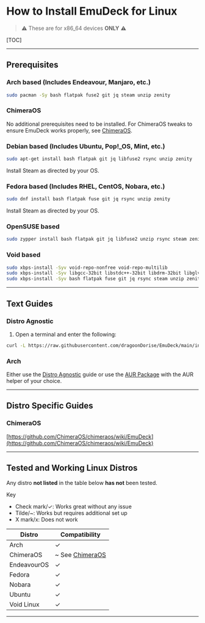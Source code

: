 # How to Install EmuDeck for Linux

> ⚠️ These are for x86_64 devices **ONLY** ⚠️

[TOC]

***

## Prerequisites 

### Arch based (Includes Endeavour, Manjaro, etc.)

```sh
sudo pacman -Sy bash flatpak fuse2 git jq steam unzip zenity     
```

### ChimeraOS

No additional prerequisites need to be installed. For ChimeraOS tweaks to ensure EmuDeck works properly, see [ChimeraOS](#chimeraos). 

### Debian based (Includes Ubuntu, Pop!_OS, Mint, etc.)

```sh
sudo apt-get install bash flatpak git jq libfuse2 rsync unzip zenity      
```

Install Steam as directed by your OS.

### Fedora based (Includes RHEL, CentOS, Nobara, etc.)

```sh
sudo dnf install bash flatpak fuse git jq rsync unzip zenity   
```

Install Steam as directed by your OS.

### OpenSUSE based

```sh
sudo zypper install bash flatpak git jq libfuse2 unzip rsync steam zenity
```

### Void based

```sh
sudo xbps-install -Syv void-repo-nonfree void-repo-multilib
sudo xbps-install -Syv libgcc-32bit libstdc++-32bit libdrm-32bit libglvnd-32bit mesa-dri-32bit
sudo xbps-install -Syv bash flatpak fuse git jq rsync steam unzip zenity jq xmlstarlet
```

***

## Text Guides

### Distro Agnostic 

1. Open a terminal and enter the following:

```sh
curl -L https://raw.githubusercontent.com/dragoonDorise/EmuDeck/main/install.sh | bash
```

### Arch

Either use the [Distro Agnostic](#distro-agnostic) guide or use the [AUR Package](https://aur.archlinux.org/packages/emudeck) with the AUR helper of your choice.

***

## Distro Specific Guides

### ChimeraOS

[https://github.com/ChimeraOS/chimeraos/wiki/EmuDeck](https://github.com/ChimeraOS/chimeraos/wiki/EmuDeck)

***

## Tested and Working Linux Distros

Any distro **not listed** in the table below **has not** been tested. 

Key
* Check mark/✓: Works great without any issue
* Tilde/~: Works but requires additional set up
* X mark/x: Does not work

| Distro      | Compatibility                 |
|-------------|-------------------------------|
| Arch        | ✓                             |
| ChimeraOS   | ~ See [ChimeraOS](#chimeraos) |
| EndeavourOS | ✓                             |
| Fedora      | ✓                             |
| Nobara      | ✓                             |
| Ubuntu      | ✓                             |
| Void Linux  | ✓                             |

***
